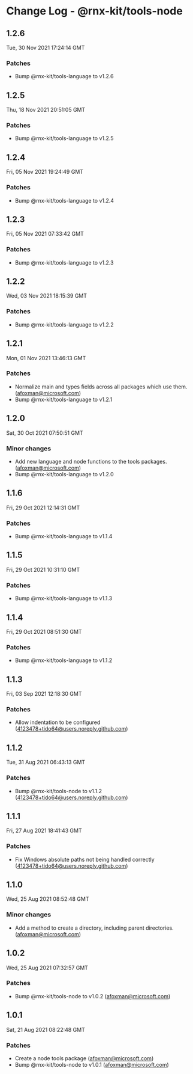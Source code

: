 # Change Log - @rnx-kit/tools-node

## 1.2.6

Tue, 30 Nov 2021 17:24:14 GMT

### Patches

- Bump @rnx-kit/tools-language to v1.2.6

## 1.2.5

Thu, 18 Nov 2021 20:51:05 GMT

### Patches

- Bump @rnx-kit/tools-language to v1.2.5

## 1.2.4

Fri, 05 Nov 2021 19:24:49 GMT

### Patches

- Bump @rnx-kit/tools-language to v1.2.4

## 1.2.3

Fri, 05 Nov 2021 07:33:42 GMT

### Patches

- Bump @rnx-kit/tools-language to v1.2.3

## 1.2.2

Wed, 03 Nov 2021 18:15:39 GMT

### Patches

- Bump @rnx-kit/tools-language to v1.2.2

## 1.2.1

Mon, 01 Nov 2021 13:46:13 GMT

### Patches

- Normalize main and types fields across all packages which use them. (afoxman@microsoft.com)
- Bump @rnx-kit/tools-language to v1.2.1

## 1.2.0

Sat, 30 Oct 2021 07:50:51 GMT

### Minor changes

- Add new language and node functions to the tools packages. (afoxman@microsoft.com)
- Bump @rnx-kit/tools-language to v1.2.0

## 1.1.6

Fri, 29 Oct 2021 12:14:31 GMT

### Patches

- Bump @rnx-kit/tools-language to v1.1.4

## 1.1.5

Fri, 29 Oct 2021 10:31:10 GMT

### Patches

- Bump @rnx-kit/tools-language to v1.1.3

## 1.1.4

Fri, 29 Oct 2021 08:51:30 GMT

### Patches

- Bump @rnx-kit/tools-language to v1.1.2

## 1.1.3

Fri, 03 Sep 2021 12:18:30 GMT

### Patches

- Allow indentation to be configured (4123478+tido64@users.noreply.github.com)

## 1.1.2

Tue, 31 Aug 2021 06:43:13 GMT

### Patches

- Bump @rnx-kit/tools-node to v1.1.2 (4123478+tido64@users.noreply.github.com)

## 1.1.1

Fri, 27 Aug 2021 18:41:43 GMT

### Patches

- Fix Windows absolute paths not being handled correctly (4123478+tido64@users.noreply.github.com)

## 1.1.0

Wed, 25 Aug 2021 08:52:48 GMT

### Minor changes

- Add a method to create a directory, including parent directories. (afoxman@microsoft.com)

## 1.0.2

Wed, 25 Aug 2021 07:32:57 GMT

### Patches

- Bump @rnx-kit/tools-node to v1.0.2 (afoxman@microsoft.com)

## 1.0.1

Sat, 21 Aug 2021 08:22:48 GMT

### Patches

- Create a node tools package (afoxman@microsoft.com)
- Bump @rnx-kit/tools-node to v1.0.1 (afoxman@microsoft.com)
